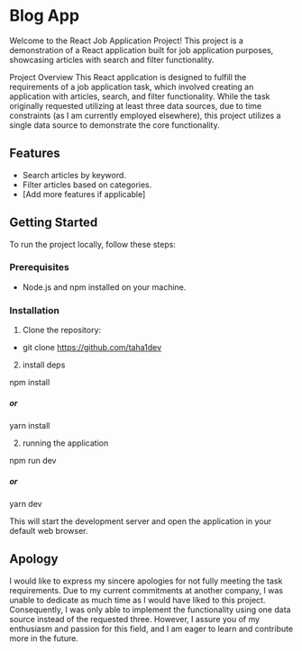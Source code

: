 # Blog App

Welcome to the React Job Application Project! This project is a demonstration of a React application built for job application purposes, showcasing articles with search and filter functionality.

Project Overview
This React application is designed to fulfill the requirements of a job application task, which involved creating an application with articles, search, and filter functionality. While the task originally requested utilizing at least three data sources, due to time constraints (as I am currently employed elsewhere), this project utilizes a single data source to demonstrate the core functionality.

## Features

- Search articles by keyword.
- Filter articles based on categories.
- [Add more features if applicable]

## Getting Started

To run the project locally, follow these steps:

### Prerequisites

- Node.js and npm installed on your machine.

### Installation

1. Clone the repository:

- git clone https://github.com/taha1dev

2. install deps

npm install

##### or

yarn install

2. running the application

npm run dev

##### or

yarn dev

This will start the development server and open the application in your default web browser.

## Apology

I would like to express my sincere apologies for not fully meeting the task requirements. Due to my current commitments at another company, I was unable to dedicate as much time as I would have liked to this project. Consequently, I was only able to implement the functionality using one data source instead of the requested three. However, I assure you of my enthusiasm and passion for this field, and I am eager to learn and contribute more in the future.
